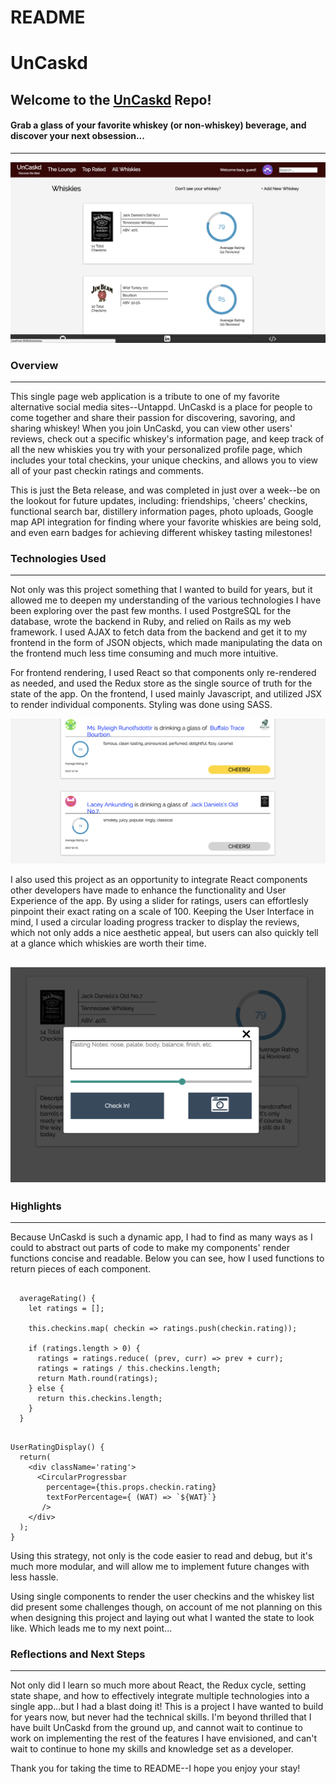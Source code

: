 # README
# UnCaskd

## Welcome to the [UnCaskd](https://uncaskd-app.herokuapp.com/#/) Repo!
#### Grab a glass of your favorite whiskey (or non-whiskey) beverage, and discover your next obsession...
---
![whiskey-show-page](https://github.com/gardenFiend138/UnCaskd/blob/master/app/assets/images/screenshots/Screen%20Shot%202017-12-01%20at%203.27.41%20PM.png)
### Overview
---
This single page web application is a tribute to one of my favorite alternative social media sites--Untappd. UnCaskd is a place for people to come together and share their passion for discovering, savoring, and sharing whiskey! When you join UnCaskd, you can view other users' reviews, check out a specific whiskey's information page, and keep track of all the new whiskies you try with your personalized profile page, which includes your total checkins, your unique checkins, and allows you to view all of your past checkin ratings and comments.

This is just the Beta release, and was completed in just over a week--be on the lookout for future updates, including: friendships, 'cheers' checkins, functional search bar, distillery information pages, photo uploads, Google map API integration for finding where your favorite whiskies are being sold, and even earn badges for achieving different whiskey tasting milestones!

### Technologies Used
---
Not only was this project something that I wanted to build for years, but it allowed me to deepen my understanding of the various technologies I have been exploring over the past few months. I used PostgreSQL for the database, wrote the backend in Ruby, and relied on Rails as my web framework. I used AJAX to fetch data from the backend and get it to my frontend in the form of JSON objects, which made manipulating the data on the frontend much less time consuming and much more intuitive.

For frontend rendering, I used React so that components only re-rendered as needed, and used the Redux store as the single source of truth for the state of the app. On the frontend, I used mainly Javascript, and utilized JSX to render individual components. Styling was done using SASS.

![user-checkin-feed](https://github.com/gardenFiend138/UnCaskd/blob/master/app/assets/images/screenshots/Screen%20Shot%202017-12-01%20at%203.26.57%20PM.png)

I also used this project as an opportunity to integrate React components other developers have made to enhance the functionality and User Experience of the app. By using a slider for ratings, users can effortlesly pinpoint their exact rating on a scale of 100. Keeping the User Interface in mind, I used a circular loading progress tracker to display the reviews, which not only adds a nice aesthetic appeal, but users can also quickly tell at a glance which whiskies are worth their time.

![checkin-form](https://github.com/gardenFiend138/UnCaskd/blob/master/app/assets/images/screenshots/Screen%20Shot%202017-12-01%20at%203.28.49%20PM.png)
---
### Highlights
---
Because UnCaskd is such a dynamic app, I had to find as many ways as I could to abstract out parts of code to make my components' render functions concise and readable. Below you can see, how I used functions to return pieces of each component.

```JSX

  averageRating() {
    let ratings = [];

    this.checkins.map( checkin => ratings.push(checkin.rating));

    if (ratings.length > 0) {
      ratings = ratings.reduce( (prev, curr) => prev + curr);
      ratings = ratings / this.checkins.length;
      return Math.round(ratings);
    } else {
      return this.checkins.length;
    }
  }
  ```

  ```JSX

  UserRatingDisplay() {
    return(
      <div className='rating'>
        <CircularProgressbar
          percentage={this.props.checkin.rating}
          textForPercentage={ (WAT) => `${WAT}`}
         />
      </div>
    );
  }
```
Using this strategy, not only is the code easier to read and debug, but it's much more modular, and will allow me to implement future changes with less hassle.

Using single components to render the user checkins and the whiskey list did present some challenges though, on account of me not planning on this when designing this project and laying out what I wanted the state to look like. Which leads me to my next point...

### Reflections and Next Steps
---
Not only did I learn so much more about React, the Redux cycle, setting state shape, and how to effectively integrate multiple technologies into a single app...but I had a blast doing it! This is a project I have wanted to build for years now, but never had the technical skills. I'm beyond thrilled that I have built UnCaskd from the ground up, and cannot wait to continue to work on implementing the rest of the features I have envisioned, and can't wait to continue to hone my skills and knowledge set as a developer.

Thank you for taking the time to README--I hope you enjoy your stay!
